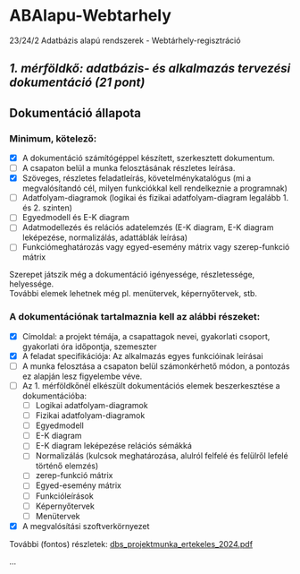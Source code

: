 # ABAlapu-Webtarhely
23/24/2 Adatbázis alapú rendszerek - Webtárhely-regisztráció
## _1. mérföldkő: adatbázis- és alkalmazás tervezési dokumentáció (21 pont)_
## Dokumentáció állapota
### Minimum, kötelező:
- [x] A dokumentáció számítógéppel készített, szerkesztett dokumentum.
- [ ] A csapaton belül a munka felosztásának részletes leírása.
- [x] Szöveges, részletes feladatleírás, követelménykatalógus (mi a megvalósítandó cél, milyen
funkciókkal kell rendelkeznie a programnak)
- [ ] Adatfolyam-diagramok (logikai és fizikai adatfolyam-diagram legalább 1. és 2. szinten)
- [ ] Egyedmodell és E-K diagram
- [ ] Adatmodellezés és relációs adatelemzés (E-K diagram, E-K diagram leképezése,
normalizálás, adattáblák leírása)
- [ ] Funkciómeghatározás vagy egyed-esemény mátrix vagy szerep-funkció mátrix

Szerepet játszik még a dokumentáció igényessége, részletessége, helyessége.\
További elemek lehetnek még pl. menütervek, képernyőtervek, stb.

### A dokumentációnak tartalmaznia kell az alábbi részeket:
- [x] Címoldal: a projekt témája, a csapattagok nevei, gyakorlati csoport, gyakorlati óra időpontja, szemeszter
- [x] A feladat specifikációja: Az alkalmazás egyes funkcióinak leírásai
- [ ] A munka felosztása a csapaton belül számonkérhető módon, a pontozás ez alapján lesz figyelembe véve.
- [ ] Az 1. mérföldkőnél elkészült dokumentációs elemek beszerkesztése a dokumentációba:
  - [ ] Logikai adatfolyam-diagramok
  - [ ] Fizikai adatfolyam-diagramok
  - [ ] Egyedmodell
  - [ ] E-K diagram
  - [ ] E-K diagram leképezése relációs sémákká
  - [ ] Normalizálás (kulcsok meghatározása, alulról felfelé és felülről lefelé történő elemzés)
  - [ ] zerep-funkció mátrix
  - [ ] Egyed-esemény mátrix
  - [ ] Funkcióleírások
  - [ ] Képernyőtervek
  - [ ] Menütervek
- [x] A megvalósítási szoftverkörnyezet

További (fontos) részletek: [dbs_projektmunka_ertekeles_2024.pdf](./docs/dbs_projektmunka_ertekeles_2024.pdf)

...

